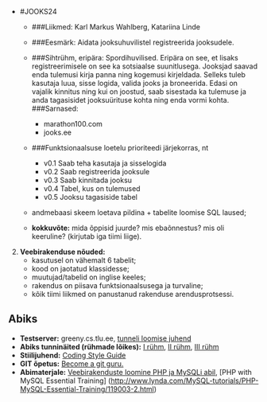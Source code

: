 
 * #JOOKS24
	
    * ###Liikmed:
	Karl Markus Wahlberg, Katariina Linde
	
    * ###Eesmärk: 
	Aidata jooksuhuvilistel registreerida jooksudele. 
	
    * ###Sihtrühm, eripära:
	Spordihuvilised. Eripära on see, et lisaks registreerimisele on see ka sotsiaalse suunitlusega. Jooksjad saavad enda tulemusi kirja panna ning kogemusi kirjeldada.
	Selleks tuleb kasutaja luua, sisse logida, valida jooks ja broneerida.
	Edasi on vajalik kinnitus ning kui on joostud, saab sisestada ka tulemuse ja anda tagasisidet jooksuürituse kohta ning enda vormi kohta.
	###Sarnased: 
		* marathon100.com
		* jooks.ee
	
    * ###Funktsionaalsuse loetelu prioriteedi järjekorras, nt
        * v0.1 Saab teha kasutaja ja sisselogida
        * v0.2 Saab registreerida jooksule
        * v0.3 Saab kinnitada jooksu
		* v0.4 Tabel, kus on tulemused
		* v0.5 Jooksu tagasiside tabel
		
    * andmebaasi skeem loetava pildina + tabelite loomise SQL laused;
    * **kokkuvõte:** mida õppisid juurde? mis ebaõnnestus? mis oli keeruline? (kirjutab iga tiimi liige).

2. **Veebirakenduse nõuded:**
    * kasutusel on vähemalt 6 tabelit;
    * kood on jaotatud klassidesse;
    * muutujad/tabelid on inglise keeles;
    * rakendus on piisava funktsionaalsusega ja turvaline;
    * kõik tiimi liikmed on panustanud rakenduse arendusprotsessi.

## Abiks
* **Testserver:** greeny.cs.tlu.ee, [tunneli loomise juhend](http://minitorn.tlu.ee/~jaagup/kool/java/kursused/09/veebipr/naited/greenytunnel/greenytunnel.pdf)
* **Abiks tunninäited (rühmade lõikes):** [I rühm](https://github.com/veebiprogrammeerimine-2015s?utf8=%E2%9C%93&query=-I-ruhm), [II rühm](https://github.com/veebiprogrammeerimine-2015s?utf8=%E2%9C%93&query=-II-ruhm), [III rühm](https://github.com/veebiprogrammeerimine-2015s?utf8=%E2%9C%93&query=-III-ruhm)
* **Stiilijuhend:** [Coding Style Guide](http://www.php-fig.org/psr/psr-2/)
* **GIT õpetus:** [Become a git guru.](https://www.atlassian.com/git/tutorials/)
* **Abimaterjale:** [Veebirakenduste loomine PHP ja MySQLi abil](http://minitorn.tlu.ee/~jaagup/kool/java/loeng/veebipr/veebipr1.pdf), [PHP with MySQL Essential Training] (http://www.lynda.com/MySQL-tutorials/PHP-MySQL-Essential-Training/119003-2.html)
